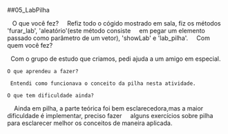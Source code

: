 ##05_LabPilha

  
    O que você fez?
    
     Refiz todo o cógido mostrado em sala, fiz os métodos 'furar_lab', 'aleatório'(este método consiste
     em pegar um elemento passado como parâmetro de um vetor), 'showLab' e 'lab_pilha'.
    
    Com quem você fez?
     
     Com o grupo de estudo que criamos, pedi ajuda a um amigo em especial.
       
    O que aprendeu a fazer?
     
     Entendi como funcionava o conceito da pilha nesta atividade.
     
    O que tem dificuldade ainda?
    
     Ainda em pilha, a parte teórica foi bem esclarecedora,mas a maior dificuldade é implementar, preciso fazer
     alguns exercícios sobre pilha para esclarecer melhor os conceitos de maneira aplicada.
